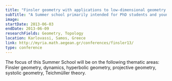 ```yaml
---
title: "Finsler geometry with applications to low-dimensional geometry and topology"
subTitle: "A Summer school primarily intended for PhD students and young researchers."
image:
startDate: 2013-06-03
endDate: 2013-06-09
researchFields: Geometry, Topology
location: Karlovassi, Samos, Greece
link: http://myria.math.aegean.gr/conferences/finsler13/
type: conference
---
```


The focus of this Summer School will be on the following thematic areas: Finsler geometry, dynamics, hyperbolic geometry, projective geometry, systolic geometry, Teichmüller theory.
